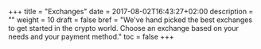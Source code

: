 +++
title = "Exchanges"
date = 2017-08-02T16:43:27+02:00
description = ""
weight = 10
draft = false
bref = "We've hand picked the best exchanges to get started in the crypto world. Choose an exchange based on your needs and your payment method."
toc = false
+++
